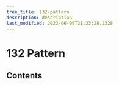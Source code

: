 ```yaml
---
tree_title: 132-pattern
description: description
last_modified: 2022-06-09T21:23:28.2328
---
```


# 132 Pattern

## Contents
